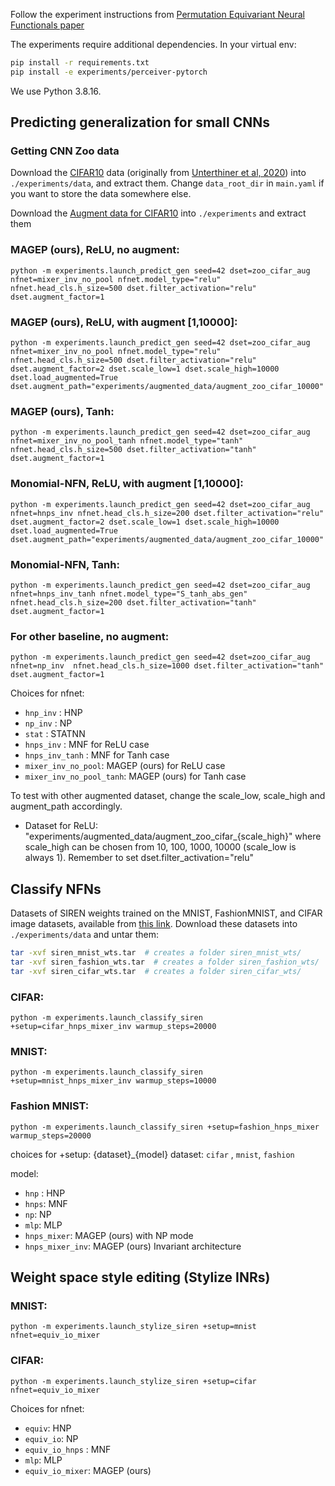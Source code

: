 Follow the experiment instructions from [Permutation Equivariant Neural Functionals paper](https://github.com/AllanYangZhou/nfn)

The experiments require additional dependencies. In your virtual env:
```bash
pip install -r requirements.txt
pip install -e experiments/perceiver-pytorch
```
We use Python 3.8.16.

## Predicting generalization for small CNNs
### Getting CNN Zoo data
Download the [CIFAR10](https://storage.cloud.google.com/gresearch/smallcnnzoo-dataset/cifar10.tar.xz) data  (originally from [Unterthiner et al, 2020](https://github.com/google-research/google-research/tree/master/dnn_predict_accuracy)) into `./experiments/data`, and extract them. Change `data_root_dir` in `main.yaml` if you want to store the data somewhere else.

Download the [Augment data for CIFAR10](https://drive.google.com/file/d/1lpaRwbSunFKz_x-6HAa98ZqcSrG157ks/view?usp=sharing) into `./experiments` and extract them

### MAGEP (ours), ReLU, no augment:
```
python -m experiments.launch_predict_gen seed=42 dset=zoo_cifar_aug nfnet=mixer_inv_no_pool nfnet.model_type="relu" nfnet.head_cls.h_size=500 dset.filter_activation="relu" dset.augment_factor=1
```
### MAGEP (ours), ReLU, with augment [1,10000]:
```
python -m experiments.launch_predict_gen seed=42 dset=zoo_cifar_aug nfnet=mixer_inv_no_pool nfnet.model_type="relu" nfnet.head_cls.h_size=500 dset.filter_activation="relu" dset.augment_factor=2 dset.scale_low=1 dset.scale_high=10000 dset.load_augmented=True dset.augment_path="experiments/augmented_data/augment_zoo_cifar_10000"
```
### MAGEP (ours), Tanh:
```
python -m experiments.launch_predict_gen seed=42 dset=zoo_cifar_aug nfnet=mixer_inv_no_pool_tanh nfnet.model_type="tanh" nfnet.head_cls.h_size=500 dset.filter_activation="tanh" dset.augment_factor=1
```
### Monomial-NFN, ReLU, with augment [1,10000]:
```
python -m experiments.launch_predict_gen seed=42 dset=zoo_cifar_aug nfnet=hnps_inv nfnet.head_cls.h_size=200 dset.filter_activation="relu" dset.augment_factor=2 dset.scale_low=1 dset.scale_high=10000 dset.load_augmented=True dset.augment_path="experiments/augmented_data/augment_zoo_cifar_10000" 
```
### Monomial-NFN, Tanh: 
```
python -m experiments.launch_predict_gen seed=42 dset=zoo_cifar_aug nfnet=hnps_inv_tanh nfnet.model_type="S_tanh_abs_gen" nfnet.head_cls.h_size=200 dset.filter_activation="tanh" dset.augment_factor=1 
```
### For other baseline, no augment:
```
python -m experiments.launch_predict_gen seed=42 dset=zoo_cifar_aug nfnet=np_inv  nfnet.head_cls.h_size=1000 dset.filter_activation="tanh" dset.augment_factor=1 
```

Choices for nfnet:
* `hnp_inv` : HNP
* `np_inv` : NP
* `stat` : STATNN
* `hnps_inv` : MNF  for ReLU case
* `hnps_inv_tanh` : MNF for Tanh case
* `mixer_inv_no_pool`: MAGEP (ours) for ReLU case
* `mixer_inv_no_pool_tanh`: MAGEP (ours) for Tanh case

To test with other augmented dataset, change the scale_low, scale_high and augment_path accordingly. 

* Dataset for ReLU: "experiments/augmented_data/augment_zoo_cifar_{scale_high}"  where scale_high can be chosen from 10, 100, 1000, 10000 (scale_low is always 1). Remember to set dset.filter_activation="relu"

## Classify NFNs

Datasets of SIREN weights trained on the MNIST, FashionMNIST, and CIFAR image datasets, available from [this link](https://drive.google.com/drive/folders/15CdOTPWHqDcS4SwbIdm100rXkTYZPcC5?usp=sharing). Download these datasets into `./experiments/data` and untar them:
```sh
tar -xvf siren_mnist_wts.tar  # creates a folder siren_mnist_wts/
tar -xvf siren_fashion_wts.tar  # creates a folder siren_fashion_wts/
tar -xvf siren_cifar_wts.tar  # creates a folder siren_cifar_wts/
```


### CIFAR: 
```
python -m experiments.launch_classify_siren +setup=cifar_hnps_mixer_inv warmup_steps=20000
```

### MNIST: 

```
python -m experiments.launch_classify_siren +setup=mnist_hnps_mixer_inv warmup_steps=10000
```

### Fashion MNIST: 
```
python -m experiments.launch_classify_siren +setup=fashion_hnps_mixer warmup_steps=20000
```

choices for +setup:  {dataset}_{model} 
dataset: `cifar` , `mnist`, `fashion`

model: 
* `hnp` : HNP
* `hnps`: MNF
* `np`: NP
* `mlp`: MLP 
* `hnps_mixer`: MAGEP (ours) with NP mode
* `hnps_mixer_inv`: MAGEP (ours) Invariant architecture

## Weight space style editing (Stylize INRs)

### MNIST:
```
python -m experiments.launch_stylize_siren +setup=mnist nfnet=equiv_io_mixer
```

### CIFAR: 
```
python -m experiments.launch_stylize_siren +setup=cifar nfnet=equiv_io_mixer
```

Choices for nfnet: 
* `equiv`: HNP
* `equiv_io`: NP
* `equiv_io_hnps` : MNF
* `mlp`: MLP
* `equiv_io_mixer`: MAGEP (ours)